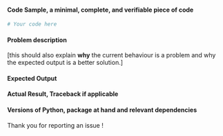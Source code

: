 #### Code Sample, a minimal, complete, and verifiable piece of code

```python
# Your code here

```
#### Problem description

[this should also explain **why** the current behaviour is a problem and why the
expected output is a better solution.]

#### Expected Output

#### Actual Result, Traceback if applicable

#### Versions of Python, package at hand and relevant dependencies


Thank you for reporting an issue !
